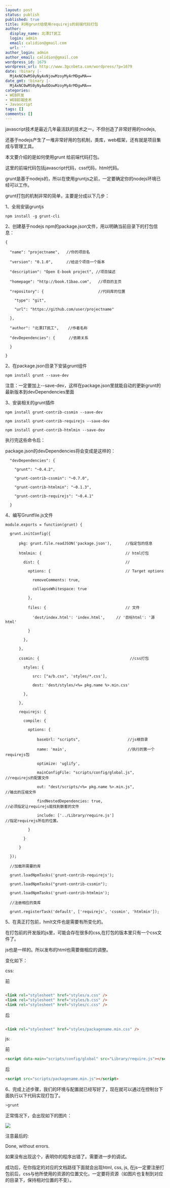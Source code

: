 ```yaml
---
layout: post
status: publish
published: true
title: 利用grunt给使用requirejs的前端代码打包
author:
  display_name: 北漂IT民工
  login: admin
  email: calidion@gmail.com
  url: ''
author_login: admin
author_email: calidion@gmail.com
wordpress_id: 1679
wordpress_url: http://www.3gcnbeta.com/wordpress/?p=1679
date: !binary |-
  MjAxNC0wMS0yNyAxNjowMzoyMyArMDgwMA==
date_gmt: !binary |-
  MjAxNC0wMS0yNyAwODowMzoyMyArMDgwMA==
categories:
- WEB开发
- WEB前端技术
- Javascript
tags: []
comments: []
---
```

javascript技术是最近几年最活跃的技术之一，不但创造了非常好用的nodejs,

还基于nodejs产生了一堆非常好用的包机制，类库，web框架，还有就是项目集成与管理工具。

本文要介绍的是如何使用grunt 给前端代码打包。

这里的前端代码包括javascript代码，css代码，html代码。

grunt是基于nodejs的，所以在使用gruntjs之前，一定要确定你的nodejs环境已经可以工作。

grunt打包的机制非常的简单，主要是分成以下几步：

1、全局安装gruntjs

```
npm install -g grunt-cli
```

2、创建基于nodejs npm的package.json文件，用以明确当前目录下的打包信息：

```
{

  "name": "projectname",   //你的项目名

  "version": "0.1.0",      //给这个项目一个版本

  "description": "Open E-book project", //项目描述

  "homepage": "http://book.t1bao.com",   //项目的主页

  "repository": {                        //代码库的位置

    "type": "git",

    "url": "https://github.com/user/projectname"

  },

  "author": "北漂IT民工",    //作者名称

  "devDependencies": {      //依赖关系

  }

}
```

2、在package.json目录下安装grunt组件</p>
```
npm install grunt --save-dev
```

注意：一定要加上--save-dev，这样在package.json里就能自动的更新grunt的最新版本到devDependencies里面

3、安装相关的grunt插件
```
npm install grunt-contrib-cssmin --save-dev

npm install grunt-contrib-requirejs --save-dev

npm install grunt-contrib-htmlmin --save-dev

```

执行完这些命令后：

package.json的devDependencies将会变成是这样的：

```
  "devDependencies": {

    "grunt": "~0.4.2",

    "grunt-contrib-cssmin": "~0.7.0",

    "grunt-contrib-htmlmin": "~0.1.3",

    "grunt-contrib-requirejs": "~0.4.1"

  }
```

4、编写Gruntfile.js文件

```
module.exports = function(grunt) {

  grunt.initConfig({

      pkg: grunt.file.readJSON('package.json'),      //指定包的信息

      htmlmin: {                                     // html打包

        dist: {                                      //

          options: {                                 // Target options

            removeComments: true,

            collapseWhitespace: true

          },

          files: {                                   // 文件

            'dest/index.html': 'index.html',     // '目标html': '源html'

          }

        },

      },

      cssmin: {                                        //css打包

        styles: {

            src: ["a/b.css", 'styles/*.css'],

            dest: 'dest/styles/<%= pkg.name %>.min.css'

        },

      },

      requirejs: {

        compile: {

          options: {

              baseUrl: "scripts",                     //js根目录

              name: 'main',                           //执行的第一个requirejs包

              optimize: 'uglify',

              mainConfigFile: "scripts/config/global.js",                 //requirejs的配置文件

              out: "dest/scripts/<%= pkg.name %>.min.js",                 //输出的压缩文件

              findNestedDependencies: true,                               //必须指定让requirejs能找到嵌套的文件

              include: ['../Library/require.js']                          //指定requirejs所在的位置。

          }

        }

      }

  });

  //加载所需要的库

  grunt.loadNpmTasks('grunt-contrib-requirejs');

  grunt.loadNpmTasks("grunt-contrib-cssmin");

  grunt.loadNpmTasks('grunt-contrib-htmlmin');

  //注册相应的类库

  grunt.registerTask('default', ['requirejs', 'cssmin', 'htmlmin']);

```

5、在真正打包前，hmlt文件也是需要有所变化的。

在打包前的开发版的js里，可能会存在很多的css,在打包的版本里只有一个css文件了。

js也是一样的。所以发布的html也需要做相应的调整。

变化如下：

css:

前

```html

<link rel="stylesheet" href="styles/a.css" />
<link rel="stylesheet" href="styles/b.css" />
<link rel="stylesheet" href="styles/c.css" />

```

后

```html

<link rel="stylesheet" href="styles/packagename.min.css" />

```

js:

前

```html
<script data-main="scripts/config/global" src="Library/require.js"></script>
```

后

```html
<script src="scripts/packagename.min.js"></script>
```

6、完成上述步骤，我们的环境与配置就已经写好了，现在就可以通过在控制台下面执行以下代码实现打包了。


```bash
>grunt

```

正常情况下，会出现如下的图片：

![](http://res.cloudinary.com/dawjytvkn/image/upload/v1390809495/QQ%E5%9B%BE%E7%89%8720140127155722_zf7wwo.jpg)

注意最后的:

Done, without errors.

如果没有出现这个，表明你的程序出错了。需要进一步的调试。

成功后，在你指定的对应的文档路径下面就会出现html, css, js, 在js一定要注册打包前后，css与他所使用的资源的位置文化，一定要将资源（如图片也复制到对应的目录下，保持相对位置的不变）。